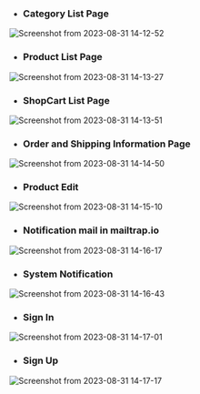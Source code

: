 - ### Category List Page

![Screenshot from 2023-08-31 14-12-52](https://github.com/mervebozkurt06/Laravel-10-E-Commerce/assets/57440119/c1869d10-194e-4f33-a049-3dffd34ede0f)

- ### Product List Page

![Screenshot from 2023-08-31 14-13-27](https://github.com/mervebozkurt06/Laravel-10-E-Commerce/assets/57440119/eff96667-a537-46fd-b9b8-c1e7d5973bbe)

- ### ShopCart List Page

![Screenshot from 2023-08-31 14-13-51](https://github.com/mervebozkurt06/Laravel-10-E-Commerce/assets/57440119/21e1fa3b-4210-4737-b80f-f5cfa0fe95da)

- ### Order and Shipping Information Page

![Screenshot from 2023-08-31 14-14-50](https://github.com/mervebozkurt06/Laravel-10-E-Commerce/assets/57440119/24fb3ba0-5f9d-49a9-a519-30567634709b)

- ### Product Edit

![Screenshot from 2023-08-31 14-15-10](https://github.com/mervebozkurt06/Laravel-10-E-Commerce/assets/57440119/2775f09f-4c9b-4f57-87dc-6163bb8c1602)

- ### Notification mail in mailtrap.io

![Screenshot from 2023-08-31 14-16-17](https://github.com/mervebozkurt06/Laravel-10-E-Commerce/assets/57440119/0485a1ea-c1b2-4357-827f-8f8466b40fde)

- ### System Notification
![Screenshot from 2023-08-31 14-16-43](https://github.com/mervebozkurt06/Laravel-10-E-Commerce/assets/57440119/77b78820-7e0f-4ec4-80da-7d61d5f5feba)

- ### Sign In
![Screenshot from 2023-08-31 14-17-01](https://github.com/mervebozkurt06/Laravel-10-E-Commerce/assets/57440119/2b140870-85aa-404b-84a9-ce26342f715c)

- ### Sign Up
![Screenshot from 2023-08-31 14-17-17](https://github.com/mervebozkurt06/Laravel-10-E-Commerce/assets/57440119/47405d9a-eedc-4c9a-bbe1-ece5e14949f1)
